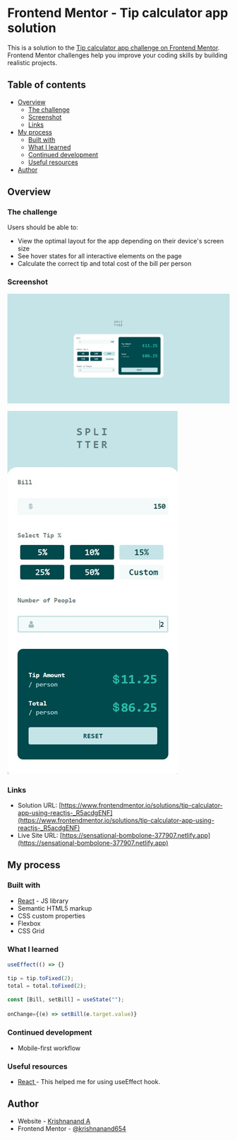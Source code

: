 # Frontend Mentor - Tip calculator app solution

This is a solution to the [Tip calculator app challenge on Frontend Mentor](https://www.frontendmentor.io/challenges/tip-calculator-app-ugJNGbJUX). Frontend Mentor challenges help you improve your coding skills by building realistic projects.

## Table of contents

- [Overview](#overview)
  - [The challenge](#the-challenge)
  - [Screenshot](#screenshot)
  - [Links](#links)
- [My process](#my-process)
  - [Built with](#built-with)
  - [What I learned](#what-i-learned)
  - [Continued development](#continued-development)
  - [Useful resources](#useful-resources)
- [Author](#author)

## Overview

### The challenge

Users should be able to:

- View the optimal layout for the app depending on their device's screen size
- See hover states for all interactive elements on the page
- Calculate the correct tip and total cost of the bill per person

### Screenshot

![Desktop](screenshots/desktop.jpg)

![Mobile](screenshots/mobile.jpg)

### Links

- Solution URL: [https://www.frontendmentor.io/solutions/tip-calculator-app-using-reactjs-_R5acdgENF](https://www.frontendmentor.io/solutions/tip-calculator-app-using-reactjs-_R5acdgENF)
- Live Site URL: [https://sensational-bombolone-377907.netlify.app](https://sensational-bombolone-377907.netlify.app)

## My process

### Built with

- [React](https://reactjs.org/) - JS library
- Semantic HTML5 markup
- CSS custom properties
- Flexbox
- CSS Grid

### What I learned

```js
useEffect(() => {}
```

```js
tip = tip.toFixed(2);
total = total.toFixed(2);
```

```js
const [Bill, setBill] = useState("");

onChange={(e) => setBill(e.target.value)}
```

### Continued development

- Mobile-first workflow

### Useful resources

- [React ](https://reactjs.org/docs/hooks-effect.html) - This helped me for using useEffect hook.

## Author

- Website - [Krishnanand A](https://krishnanand-a.web.app)
- Frontend Mentor - [@krishnanand654](https://www.frontendmentor.io/profile/krishnanand654)
